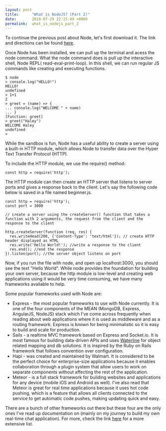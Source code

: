 ```yaml
---
layout: post
title:      "What is NodeJS? (Part 2)"
date:       2018-07-29 22:15:49 +0000
permalink:  what_is_nodejs_part_2
---
```


To continue the previous post about Node, let's first download it. The link and directions can be found [here](http://nodejs.org/en/download/).

Once Node has been installed, we can pull up the terminal and acess the node command. What the node command does is pull up the interactive shell, Node REPL( read-eval-print-loop). In this shell, we can run regular JS commands like creating and executing functions. 

```
$ node
> console.log("HELLO!")
HELLO!
undefined
> 1+1
2
> greet = (name) => {
... console.log("WELCOME " + name)
... }
[Function: greet]
> greet("Haley")
WELCOME Haley
undefined
> 
```

While the sandbox is fun, Node has a useful ability to create a server using a built-in HTTP module, which allows Node to transfer data over the Hyper Text Transfer Protocol (HTTP).

To include the HTTP module, we use the require() method:

`const http = require('http');`

The HTTP module can then create an HTTP server that listens to server ports and gives a response back to the client. Let's say the following code below is saved in a file named beginner.js. 

```
const http = require('http');
const port = 3000

// create a server using the createServer() function that takes a function with 2 arguments, the request from the client and the response to the client

http.createServer(function (req, res) {
  res.writeHead(200, {'Content-Type': 'text/html'}); // create HTTP header displayed as HTML
  res.write('Hello World!'); //write a response to the client
  res.end(); //end the response
}).listen(port); //the server object listens on port
```

Now, if you run the file with node, and open up localhost:3000, you should see the text "Hello World". While node provides the foundation for building your own server, because the http module is low-level and creating web applications using it would be very time consuming, we have many frameworks available to help. 

Some popular frameworks used with Node are: 
* Express - the most popular frameworks to use with Node currently. It is one of the four components of the MEAN (MongoDB, Express, AngularJS, NodeJS)  stack which I've come across frequently when reading about web applications where it is used as middleware and as a routing framework. Express is known for being minimalistic so it is easy to build and scale for production. 
* Sails - a realtime MVC framework based on Express and Socket.io. It is most famous for building data-driven APIs and uses [Waterline](http://waterlinejs.org/) for object related mapping and db solutions. It is inspired by the Ruby on Rails framework that follows convention over configuration. 
* Hapi - was created and maintained by Walmart. It is considered to be the perfect choice for enterprise-size applications because it enables collaboration through a plugin system that allow users to work on separate components without affecting the rest of the application. 
* Meteor -  is a full stack framework for building websites and applications for any device (mobile iOS and Android as well). I've also read that Meteor is great for real time applications because it uses hot code pushing, which is a feature that allows all clients connected to the service to get automatic code pushes, making updating quick and easy.

There are a bunch of other frameworks out there but these four are the only ones I've read up documentation on (mainly on my journey to build my own real-time chat application). For more, check the link [here](http://nodeframework.com/) for a more extensive list. 

